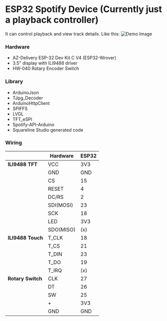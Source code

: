 # ESP32 Spotify Device (Currently just a playback controller)

It can control playback and view track details. Like this:
![Demo Image](https://i.scdn.co/image/ab67616d00001e0285e5dcc05cc216a10f141480)

### Hardware
- AZ-Delivery ESP-32 Dev Kit C V4 (ESP32-Wrover)
- 3.5" display with ILI9488 driver
- HW-040 Rotary Encoder Switch

### Library
- ArduinoJson
- TJpg_Decoder
- ArduinoHttpClient
- SPIFFS
- LVGL
- TFT_eSPI
- Spotify-API-Arduino
- Squareline Studio generated code

### Wiring
|   |Hardware|ESP32|
|-----|-----|-----|
|**ILI9488 TFT**|VCC|3V3|
||GND|GND|
||CS|15|
||RESET|4|
||DC/RS|2|
||SDI(MOSI)|23|
||SCK|18|
||LED|3V3|
||SDO(MISO)|(x)|
|**ILI9488 Touch**|T_CLK|18|
||T_CS|21|
||T_DIN|23|
||T_DO|19|
||T_IRQ|(x)|
|**Rotary Switch**|CLK|27|
||DT|26|
||SW|25|
||+|3V3|
||GND|GND|